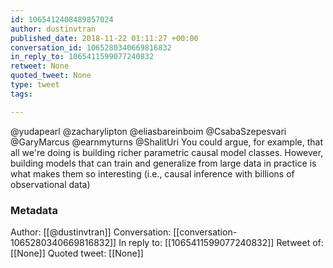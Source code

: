 ```yaml
---
id: 1065412408489857024
author: dustinvtran
published_date: 2018-11-22 01:11:27 +00:00
conversation_id: 1065280340669816832
in_reply_to: 1065411599077240832
retweet: None
quoted_tweet: None
type: tweet
tags:

---
```


@yudapearl @zacharylipton @eliasbareinboim @CsabaSzepesvari @GaryMarcus @earnmyturns @ShalitUri You could argue, for example, that all we're doing is building richer parametric causal model classes. However, building models that can train and generalize from large data in practice is what makes them so interesting (i.e., causal inference with billions of observational data)

### Metadata

Author: [[@dustinvtran]]
Conversation: [[conversation-1065280340669816832]]
In reply to: [[1065411599077240832]]
Retweet of: [[None]]
Quoted tweet: [[None]]
